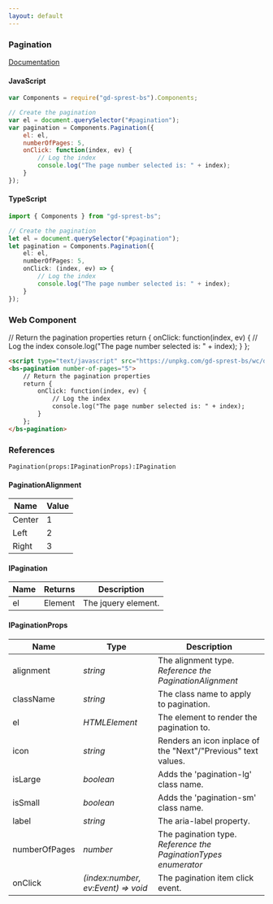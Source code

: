 ```yaml
---
layout: default
---
```


### Pagination
[Documentation](https://getbootstrap.com/docs/4.1/components/pagination)

<div id="paginationDemo"></div>

#### JavaScript
```js
var Components = require("gd-sprest-bs").Components;

// Create the pagination
var el = document.querySelector("#pagination");
var pagination = Components.Pagination({
    el: el,
    numberOfPages: 5,
    onClick: function(index, ev) {
        // Log the index
        console.log("The page number selected is: " + index);
    }
});
```
#### TypeScript
```ts
import { Components } from "gd-sprest-bs";

// Create the pagination
let el = document.querySelector("#pagination");
let pagination = Components.Pagination({
    el: el,
    numberOfPages: 5,
    onClick: (index, ev) => {
        // Log the index
        console.log("The page number selected is: " + index);
    }
});
```

### Web Component

<bs-pagination number-of-pages="5">
    // Return the pagination properties
    return {
        onClick: function(index, ev) {
            // Log the index
            console.log("The page number selected is: " + index);
        }
    };
</bs-pagination>

```html
<script type="text/javascript" src="https://unpkg.com/gd-sprest-bs/wc/dist/gd-sprest-bs.js"></script>
<bs-pagination number-of-pages="5">
    // Return the pagination properties
    return {
        onClick: function(index, ev) {
            // Log the index
            console.log("The page number selected is: " + index);
        }
    };
</bs-pagination>
```

### References

```
Pagination(props:IPaginationProps):IPagination
```

#### PaginationAlignment

| Name | Value |
| --- | --- |
| Center | 1 |
| Left | 2 |
| Right | 3 |

#### IPagination

| Name | Returns | Description |
| --- | --- | --- |
| el | Element | The jquery element. |

#### IPaginationProps

| Name | Type | Description |
| --- | --- | --- |
| alignment | _string_ | The alignment type. _Reference the PaginationAlignment_ |
| className | _string_ | The class name to apply to pagination. |
| el | _HTMLElement_ | The element to render the pagination to. |
| icon | _string_ | Renders an icon inplace of the "Next"/"Previous" text values. |
| isLarge | _boolean_ | Adds the 'pagination-lg' class name. |
| isSmall | _boolean_ | Adds the 'pagination-sm' class name. |
| label | _string_ | The aria-label property. |
| numberOfPages | _number_ | The pagination type. _Reference the PaginationTypes enumerator_ |
| onClick | _(index:number, ev:Event) => void_ | The pagination item click event. |

<style>
</style>
<script type="text/javascript">
    // The pagination click event
    function onPaginationClick(index, ev) {
        // Log the index
        console.log("The page number selected is: " + index);
    }

    // Wait for the window to be loaded
    window.addEventListener("load", function() {
        // See if a pagination exists
        var pagination = document.querySelector("#paginationDemo");
        if(pagination) {
            // Render the pagination
            $REST.Components.Pagination({
                el: pagination,
                numberOfPages: 5,
                onClick: onPaginationClick
            });
        }
    });
</script>